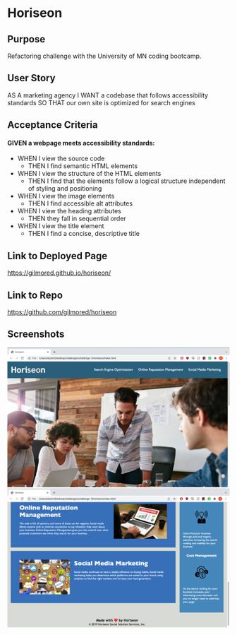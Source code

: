 # Horiseon

## Purpose

Refactoring challenge with the University of MN coding bootcamp.

## User Story

AS A marketing agency
I WANT a codebase that follows accessibility standards
SO THAT our own site is optimized for search engines

## Acceptance Criteria

#### GIVEN a webpage meets accessibility standards:

- WHEN I view the source code
  - THEN I find semantic HTML elements
- WHEN I view the structure of the HTML elements
  - THEN I find that the elements follow a logical structure independent of styling and positioning
- WHEN I view the image elements
  - THEN I find accessible alt attributes
- WHEN I view the heading attributes
  - THEN they fall in sequential order
- WHEN I view the title element
  - THEN I find a concise, descriptive title

## Link to Deployed Page

https://gilmored.github.io/horiseon/

## Link to Repo

https://github.com/gilmored/horiseon

## Screenshots

<img src="./assets/images/horiseon-screenshot-1.png">
<img src="./assets/images/horiseon-screenshot-2.png">
